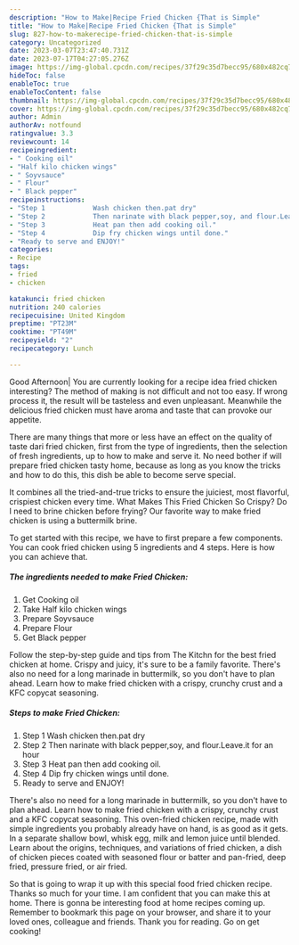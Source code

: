 ```yaml
---
description: "How to Make|Recipe Fried Chicken {That is Simple"
title: "How to Make|Recipe Fried Chicken {That is Simple"
slug: 827-how-to-makerecipe-fried-chicken-that-is-simple
category: Uncategorized
date: 2023-03-07T23:47:40.731Z
date: 2023-07-17T04:27:05.276Z
image: https://img-global.cpcdn.com/recipes/37f29c35d7becc95/680x482cq70/fried-chicken-recipe-main-photo.jpg
hideToc: false
enableToc: true
enableTocContent: false
thumbnail: https://img-global.cpcdn.com/recipes/37f29c35d7becc95/680x482cq70/fried-chicken-recipe-main-photo.jpg
cover: https://img-global.cpcdn.com/recipes/37f29c35d7becc95/680x482cq70/fried-chicken-recipe-main-photo.jpg
author: Admin
authorAv: notfound
ratingvalue: 3.3
reviewcount: 14
recipeingredient:
- " Cooking oil"
- "Half kilo chicken wings"
- " Soyvsauce"
- " Flour"
- " Black pepper"
recipeinstructions:
- "Step 1            Wash chicken then.pat dry"
- "Step 2            Then narinate with black pepper,soy, and flour.Leave.it for an hour"
- "Step 3            Heat pan then add cooking oil."
- "Step 4            Dip fry chicken wings until done."
- "Ready to serve and ENJOY!"
categories:
- Recipe
tags:
- fried
- chicken

katakunci: fried chicken 
nutrition: 240 calories
recipecuisine: United Kingdom
preptime: "PT23M"
cooktime: "PT49M"
recipeyield: "2"
recipecategory: Lunch

---
```



Good Afternoon| You are currently looking for a recipe idea fried chicken interesting? The method of making is not difficult and not too easy. If wrong process it, the result will be tasteless and even unpleasant. Meanwhile the delicious fried chicken must have aroma and taste that can provoke our appetite.






There are many things that more or less have an effect on the quality of taste dari fried chicken, first from the type of ingredients, then the selection of fresh ingredients, up to how to make and serve it. No need bother if will prepare fried chicken tasty home, because as long as you know the tricks and how to do this, this dish be able to become serve  special.


It combines all the tried-and-true tricks to ensure the juiciest, most flavorful, crispiest chicken every time. What Makes This Fried Chicken So Crispy? Do I need to brine chicken before frying? Our favorite way to make fried chicken is using a buttermilk brine.


To get started with this recipe, we have to first prepare a few components. You can cook fried chicken using 5 ingredients and 4 steps. Here is how you can achieve that.

<!--inarticleads1-->

##### The ingredients needed to make Fried Chicken:

1. Get  Cooking oil
1. Take Half kilo chicken wings
1. Prepare  Soyvsauce
1. Prepare  Flour
1. Get  Black pepper


Follow the step-by-step guide and tips from The Kitchn for the best fried chicken at home. Crispy and juicy, it&#39;s sure to be a family favorite. There&#39;s also no need for a long marinade in buttermilk, so you don&#39;t have to plan ahead. Learn how to make fried chicken with a crispy, crunchy crust and a KFC copycat seasoning. 

<!--inarticleads2-->

##### Steps to make Fried Chicken:

1. Step 1            Wash chicken then.pat dry
1. Step 2            Then narinate with black pepper,soy, and flour.Leave.it for an hour
1. Step 3            Heat pan then add cooking oil.
1. Step 4            Dip fry chicken wings until done.
1. Ready to serve and ENJOY!

There&#39;s also no need for a long marinade in buttermilk, so you don&#39;t have to plan ahead. Learn how to make fried chicken with a crispy, crunchy crust and a KFC copycat seasoning. This oven-fried chicken recipe, made with simple ingredients you probably already have on hand, is as good as it gets. In a separate shallow bowl, whisk egg, milk and lemon juice until blended. Learn about the origins, techniques, and variations of fried chicken, a dish of chicken pieces coated with seasoned flour or batter and pan-fried, deep fried, pressure fried, or air fried. 

So that is going to wrap it up with this special food fried chicken recipe. Thanks so much for your time. I am confident that you can make this at home. There is gonna be interesting food at home recipes coming up. Remember to bookmark this page on your browser, and share it to your loved ones, colleague and friends. Thank you for reading. Go on get cooking!
